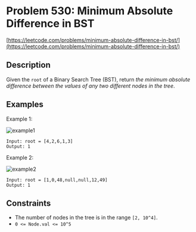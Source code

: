 # Problem 530: Minimum Absolute Difference in BST

[https://leetcode.com/problems/minimum-absolute-difference-in-bst/](https://leetcode.com/problems/minimum-absolute-difference-in-bst/)

## Description

Given the `root` of a Binary Search Tree (BST), return *the minimum absolute difference between the values of any two different nodes in the tree*.

## Examples

Example 1:

![example1](https://assets.leetcode.com/uploads/2021/02/05/bst1.jpg)
```
Input: root = [4,2,6,1,3]
Output: 1
```

Example 2:

![example2](https://assets.leetcode.com/uploads/2021/02/05/bst2.jpg)
```
Input: root = [1,0,48,null,null,12,49]
Output: 1
```

## Constraints

- The number of nodes in the tree is in the range `[2, 10^4]`.
- `0 <= Node.val <= 10^5`